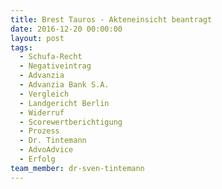 ```yaml
---
title: Brest Tauros - Akteneinsicht beantragt
date: 2016-12-20 00:00:00
layout: post
tags:
  - Schufa-Recht
  - Negativeintrag
  - Advanzia
  - Advanzia Bank S.A.
  - Vergleich
  - Landgericht Berlin
  - Widerruf
  - Scorewertberichtigung
  - Prozess
  - Dr. Tintemann
  - AdvoAdvice
  - Erfolg
team_member: dr-sven-tintemann
---
```

